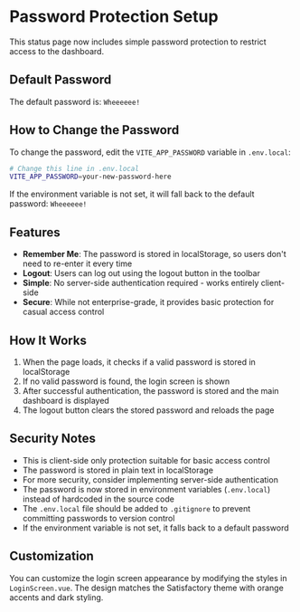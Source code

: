 # Password Protection Setup

This status page now includes simple password protection to restrict access to the dashboard.

## Default Password

The default password is: `Wheeeeee!`

## How to Change the Password

To change the password, edit the `VITE_APP_PASSWORD` variable in `.env.local`:

```bash
# Change this line in .env.local
VITE_APP_PASSWORD=your-new-password-here
```

If the environment variable is not set, it will fall back to the default password: `Wheeeeee!`

## Features

- **Remember Me**: The password is stored in localStorage, so users don't need to re-enter it every time
- **Logout**: Users can log out using the logout button in the toolbar
- **Simple**: No server-side authentication required - works entirely client-side
- **Secure**: While not enterprise-grade, it provides basic protection for casual access control

## How It Works

1. When the page loads, it checks if a valid password is stored in localStorage
2. If no valid password is found, the login screen is shown
3. After successful authentication, the password is stored and the main dashboard is displayed
4. The logout button clears the stored password and reloads the page

## Security Notes

- This is client-side only protection suitable for basic access control
- The password is stored in plain text in localStorage
- For more security, consider implementing server-side authentication
- The password is now stored in environment variables (`.env.local`) instead of hardcoded in the source code
- The `.env.local` file should be added to `.gitignore` to prevent committing passwords to version control
- If the environment variable is not set, it falls back to a default password

## Customization

You can customize the login screen appearance by modifying the styles in `LoginScreen.vue`. The design matches the Satisfactory theme with orange accents and dark styling.
